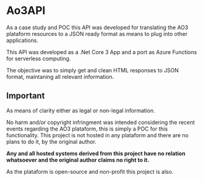 # Ao3API

As a case study and POC this API was developed for translating the AO3 plataform resources to a JSON ready format as means to plug into other applications.

This API was developed as a .Net Core 3 App and a port as Azure Functions for serverless computing.

The objective was to simply get and clean HTML responses to JSON format, maintaning all relevant information.

## Important
As means of clarity either as legal or non-legal information.

No harm and/or copyright infringment was intended considering the recent events regarding the AO3 plataform, this is simply a POC for this functionality.
This project is not hosted in any plataform and there are no plans to do it, by the original author.

**Any and all hosted systems derived from this project have no relation whatsoever and the original author claims no right to it.**

As the plataform is open-source and non-profit this project is also.